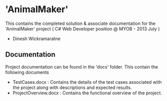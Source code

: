 # 'AnimalMaker' 

This contains the completed solution & associate documentation for the 'AnimalMaker' project ( C# Web Developer position @ MYOB - 2013 July )
- Dinesh Wickramaratne

## Documentation

Project documentation can be found in the 'docs' folder. This contain the following documents

* TestCases.docx		: Contains the details of the test cases associated with the project along with descriptions and expected results.
* ProjectOverview.docx 	: Contains the functional overview of the project.
